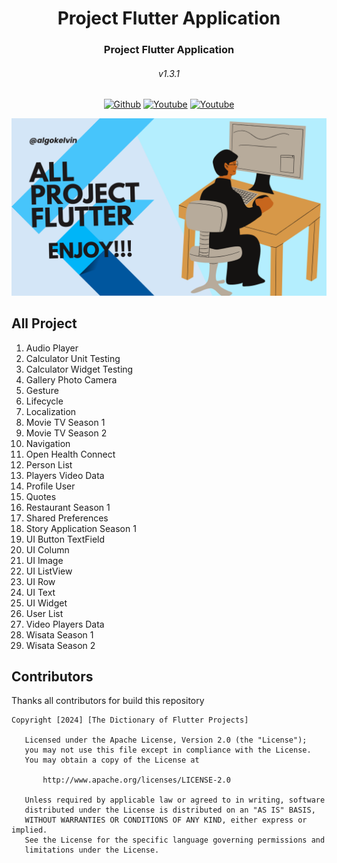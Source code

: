 <h1 align="center">Project Flutter Application</h1>
<h3 align="center">Project Flutter Application</h3>
<h6 align="center">v1.3.1</h6>

<p align="center">
  <a href="https://github.com/algokelvin-373"><img alt="Github" src="https://img.shields.io/github/followers/algokelvin-373?label=follow&style=social"></a>
  <a href="https://www.youtube.com/c/AlgoKelvin373/"><img alt="Youtube" src="https://img.shields.io/youtube/channel/views/UCpSHZFRx64xWwXYbWbyXxfw?style=social"></a>
  <a href="https://www.youtube.com/c/AlgoKelvin373/"><img alt="Youtube" src="https://img.shields.io/youtube/channel/subscribers/UCpSHZFRx64xWwXYbWbyXxfw?style=social"></a>
</p>

<img src="https://github.com/algokelvin-373/ProjectFlutterApp/blob/master/Template_Flutter_Project.png"/>

## All Project
1. Audio Player
2. Calculator Unit Testing
3. Calculator Widget Testing
4. Gallery Photo Camera
5. Gesture
6. Lifecycle
7. Localization
8. Movie TV Season 1
9. Movie TV Season 2
10. Navigation
11. Open Health Connect
12. Person List
13. Players Video Data
14. Profile User
15. Quotes
16. Restaurant Season 1
17. Shared Preferences
18. Story Application Season 1
19. UI Button TextField
20. UI Column
21. UI Image
22. UI ListView
23. UI Row
24. UI Text
25. UI Widget
26. User List
27. Video Players Data
28. Wisata Season 1
29. Wisata Season 2

## Contributors
Thanks all contributors for build this repository

```
Copyright [2024] [The Dictionary of Flutter Projects]

   Licensed under the Apache License, Version 2.0 (the "License");
   you may not use this file except in compliance with the License.
   You may obtain a copy of the License at

       http://www.apache.org/licenses/LICENSE-2.0

   Unless required by applicable law or agreed to in writing, software
   distributed under the License is distributed on an "AS IS" BASIS,
   WITHOUT WARRANTIES OR CONDITIONS OF ANY KIND, either express or implied.
   See the License for the specific language governing permissions and
   limitations under the License.
   
```   

